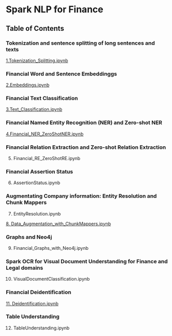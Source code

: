# Spark NLP for Finance

## Table of Contents

### Tokenization and sentence splitting of long sentences and texts
[1.Tokenization_Splitting.ipynb](https://github.com/JohnSnowLabs/spark-nlp-workshop/blob/master/tutorials/Certification_Trainings/Finance/1.Tokenization_Splitting.ipynb)

### Financial Word and Sentence Embeddinggs
[2.Embeddings.ipynb](https://github.com/JohnSnowLabs/spark-nlp-workshop/blob/master/tutorials/Certification_Trainings/Finance/2.Embeddings.ipynb)

### Financial Text Classification
[3.Text_Classification.ipynb](https://github.com/JohnSnowLabs/spark-nlp-workshop/blob/master/tutorials/Certification_Trainings/Finance/3.Text_Classification.ipynb)

### Financial Named Entity Recognition (NER) and Zero-shot NER
[4.Financial_NER_ZeroShotNER.ipynb](https://github.com/JohnSnowLabs/spark-nlp-workshop/blob/master/tutorials/Certification_Trainings/Finance/4.Financial_NER_ZeroShotNER.ipynb)

### Financial Relation Extraction and Zero-shot Relation Extraction
5. Financial_RE_ZeroShotRE.ipynb

### Financial Assertion Status
6. AssertionStatus.ipynb

### Augmentating Company information: Entity Resolution and Chunk Mappers
7. EntityResolution.ipynb

[8. Data_Augmentation_with_ChunkMappers.ipynb](https://github.com/JohnSnowLabs/spark-nlp-workshop/blob/master/tutorials/Certification_Trainings/Finance/8.Data_Augmentation_with_ChunkMappers.ipynb)

### Graphs and Neo4j
9. Financial_Graphs_with_Neo4j.ipynb

### Spark OCR for Visual Document Understanding for Finance and Legal domains
10. VisualDocumentClassification.ipynb

### Financial Deidentification
[11. Deidentification.ipynb](https://github.com/JohnSnowLabs/spark-nlp-workshop/blob/master/tutorials/Certification_Trainings/Finance/11.Deidentification.ipynb)

### Table Understanding
12. TableUnderstanding.ipynb
